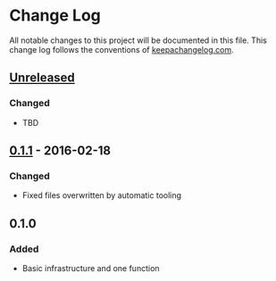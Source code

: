 # Change Log
All notable changes to this project will be documented in this file. This change log follows the conventions of [keepachangelog.com](http://keepachangelog.com/).

## [Unreleased]
### Changed
- TBD

## [0.1.1] - 2016-02-18
### Changed
- Fixed files overwritten by automatic tooling

## 0.1.0
### Added
- Basic infrastructure and one function

[Unreleased]: https://github.com/tmarble/avenir/compare/0.1.1...HEAD
[0.1.1]: https://github.com/tmarble/avenir/compare/0.1.0...0.1.1
